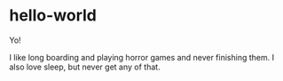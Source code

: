 # hello-world

Yo!

I like long boarding and playing horror games and never finishing them.
I also love sleep, but never get any of that.
